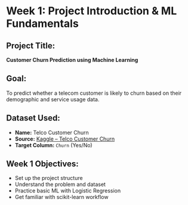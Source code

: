 #  Week 1: Project Introduction & ML Fundamentals

##  Project Title:
**Customer Churn Prediction using Machine Learning**

##  Goal:
To predict whether a telecom customer is likely to churn based on their demographic and service usage data.

##  Dataset Used:
- **Name:** Telco Customer Churn
- **Source:** [Kaggle – Telco Customer Churn](https://www.kaggle.com/datasets/blastchar/telco-customer-churn)
- **Target Column:** `Churn` (Yes/No)

##  Week 1 Objectives:
- Set up the project structure
- Understand the problem and dataset
- Practice basic ML with Logistic Regression
- Get familiar with scikit-learn workflow
